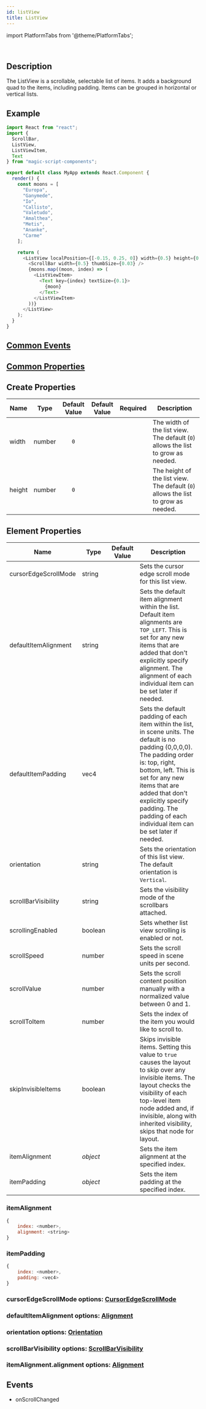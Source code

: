 ```yaml
---
id: listView
title: ListView
---
```


import PlatformTabs from '@theme/PlatformTabs';

<PlatformTabs component='listview' />​

## Description

The ListView is a scrollable, selectable list of items. It adds a background quad to the items, including padding. Items can be grouped in horizontal or vertical lists.

## Example

```javascript
import React from "react";
import {
  ScrollBar,
  ListView,
  ListViewItem,
  Text
} from "magic-script-components";

export default class MyApp extends React.Component {
  render() {
    const moons = [
      "Europa",
      "Ganymede",
      "Io",
      "Callisto",
      "Valetudo",
      "Amalthea",
      "Metis",
      "Ananke",
      "Carme"
    ];

    return (
      <ListView localPosition={[-0.15, 0.25, 0]} width={0.5} height={0.5}>
        <ScrollBar width={0.5} thumbSize={0.03} />
        {moons.map((moon, index) => (
          <ListViewItem>
            <Text key={index} textSize={0.1}>
              {moon}
            </Text>
          </ListViewItem>
        ))}
      </ListView>
    );
  }
}
```

## [Common Events](../events/CommonEvents.md)

## [Common Properties](../types/Properties.md)

## Create Properties

| Name   | Type   | Default Value | Default Value | Required | Description                                                                        |
| ------ | ------ | :-----------: | :-----------: | :------: | ---------------------------------------------------------------------------------- |
| width  | number |      `0`      |               |          |  The width of the list view. The default (`0`) allows the list to grow as needed.  |
| height | number |      `0`      |               |          |  The height of the list view. The default (`0`) allows the list to grow as needed. |

## Element Properties

| Name                 | Type     | Default Value | Description                                                                                                                                                                                                                                                                                                     |
| -------------------- | -------- | :-----------: | --------------------------------------------------------------------------------------------------------------------------------------------------------------------------------------------------------------------------------------------------------------------------------------------------------------- |
| cursorEdgeScrollMode | string   |               | Sets the cursor edge scroll mode for this list view.                                                                                                                                                                                                                                                            |
| defaultItemAlignment | string   |               | Sets the default item alignment within the list. Default item alignments are `TOP_LEFT`. This is set for any new items that are added that don't explicitly specify alignment. The alignment of each individual item can be set later if needed.                                                              |
| defaultItemPadding   | vec4     |               | Sets the default padding of each item within the list, in scene units. The default is no padding (0,0,0,0). The padding order is: top, right, bottom, left. This is set for any new items that are added that don't explicitly specify padding. The padding of each individual item can be set later if needed. |
| orientation          | string   |               | Sets the orientation of this list view. The default orientation is `Vertical`.                                                                                                                                                                                                                                  |
| scrollBarVisibility  | string   |               | Sets the visibility mode of the scrollbars attached.                                                                                                                                                                                                                                                            |
| scrollingEnabled     | boolean  |               | Sets whether list view scrolling is enabled or not.                                                                                                                                                                                                                                                             |
| scrollSpeed          | number   |               | Sets the scroll speed in scene units per second.                                                                                                                                                                                                                                                                |
| scrollValue          | number   |               | Sets the scroll content position manually with a normalized value between 0 and 1.                                                                                                                                                                                                                              |
| scrollToItem         | number   |               | Sets the index of the item you would like to scroll to.                                                                                                                                                                                                                                                         |
| skipInvisibleItems   | boolean  |               | Skips invisible items. Setting this value to `true` causes the layout to skip over any invisible items. The layout checks the visibility of each top-level item node added and, if invisible, along with inherited visibility, skips that node for layout.                                                      |
| itemAlignment        | _object_ |               | Sets the item alignment at the specified index.                                                                                                                                                                                                                                                                 |
| itemPadding          | _object_ |               | Sets the item padding at the specified index.                                                                                                                                                                                                                                                                   |

### itemAlignment

```javascript
{
    index: <number>,
    alignment: <string>
}
```

### itemPadding

```javascript
{
    index: <number>,
    padding: <vec4>
}
```

### cursorEdgeScrollMode options: [CursorEdgeScrollMode](../types/CursorEdgeScrollMode.md)

### defaultItemAlignment options: [Alignment](../types/Alignment.md)

### orientation options: [Orientation](../types/Orientation.md)

### scrollBarVisibility options: [ScrollBarVisibility](../types/ScrollBarVisibility.md)

### itemAlignment.alignment options: [Alignment](../types/Alignment.md)

## Events

- onScrollChanged
